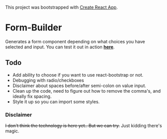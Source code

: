 This project was bootstrapped with [Create React App](https://github.com/facebookincubator/create-react-app).

# Form-Builder

Generates a form component depending on what choices you have selected and input.
You can test it out in action **[here](http://blayneformbuilder.surge.sh/)**.

## Todo

- Add ability to choose if you want to use react-bootstrap or not.
- Debugging with radio/checkboxes
- Disclaimer about spaces before/after semi-colon on value input.
- Clean up the code, need to figure out how to remove the comma's, and ideally fix spacing.
- Style it up so you can import some styles.

### Disclaimer

~~I don't think the technology is here yet.. But we can try.~~
Just kidding there's magic.
